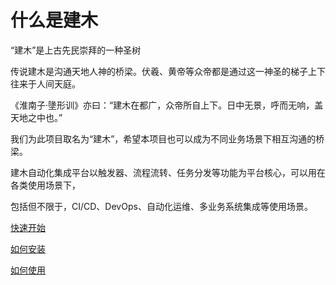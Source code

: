 # 什么是建木

“建木”是上古先民崇拜的一种圣树

传说建木是沟通天地人神的桥梁。伏羲、黄帝等众帝都是通过这一神圣的梯子上下往来于人间天庭。

《淮南子·墬形训》亦曰：“建木在都广，众帝所自上下。日中无景，呼而无响，盖天地之中也。”

我们为此项目取名为“建木”，希望本项目也可以成为不同业务场景下相互沟通的桥梁。

建木自动化集成平台以触发器、流程流转、任务分发等功能为平台核心，可以用在各类使用场景下，

包括但不限于，CI/CD、DevOps、自动化运维、多业务系统集成等使用场景。

[快速开始](/guide/quick-start)

[如何安装](/guide/installation-docker)

[如何使用](/guide/quick-start)